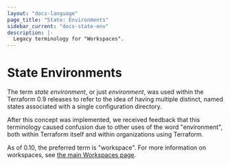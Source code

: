 ```yaml
---
layout: "docs-language"
page_title: "State: Environments"
sidebar_current: "docs-state-env"
description: |-
  Legacy terminology for "Workspaces".
---
```


# State Environments

The term _state environment_, or just _environment_, was used within the
Terraform 0.9 releases to refer to the idea of having multiple distinct,
named states associated with a single configuration directory.

After this concept was implemented, we received feedback that this terminology
caused confusion due to other uses of the word "environment", both within
Terraform itself and within organizations using Terraform.

As of 0.10, the preferred term is "workspace". For more information on
workspaces, see [the main Workspaces page](/docs/state/workspaces.html).
